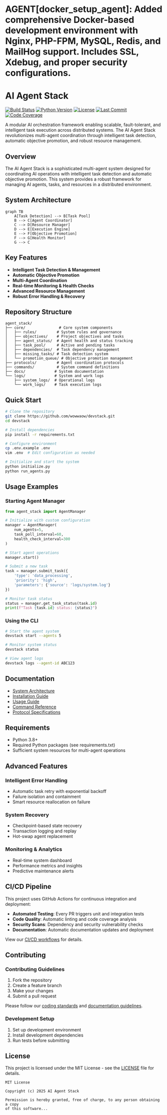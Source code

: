 # AGENT[docker_setup_agent]: Added comprehensive Docker-based development environment with Nginx, PHP-FPM, MySQL, Redis, and MailHog support. Includes SSL, Xdebug, and proper security configurations.
# AI Agent Stack

[![Build Status](https://github.com/wowwaow/devstack/actions/workflows/ci.yml/badge.svg)](https://github.com/wowwaow/devstack/actions)
[![Python Version](https://img.shields.io/badge/python-3.8%2B-blue)](https://www.python.org)
[![License](https://img.shields.io/badge/license-MIT-green)](LICENSE)
[![Last Commit](https://img.shields.io/github/last-commit/wowwaow/devstack)](https://github.com/wowwaow/devstack/commits)
[![Code Coverage](https://codecov.io/gh/wowwaow/devstack/branch/main/graph/badge.svg)](https://codecov.io/gh/wowwaow/devstack)

A modular AI orchestration framework enabling scalable, fault-tolerant, and intelligent task execution across distributed systems. The AI Agent Stack revolutionizes multi-agent coordination through intelligent task detection, automatic objective promotion, and robust resource management.

## Overview
The AI Agent Stack is a sophisticated multi-agent system designed for coordinating AI operations with intelligent task detection and automatic objective promotion. This system provides a robust framework for managing AI agents, tasks, and resources in a distributed environment.

## System Architecture
```mermaid
graph TB
    A[Task Detection] --> B[Task Pool]
    B --> C[Agent Coordinator]
    C --> D[Resource Manager]
    D --> E[Execution Engine]
    E --> F[Objective Promotion]
    F --> G[Health Monitor]
    G --> C
```

## Key Features
- **Intelligent Task Detection & Management**
- **Automatic Objective Promotion**
- **Multi-Agent Coordination**
- **Real-time Monitoring & Health Checks**
- **Advanced Resource Management**
- **Robust Error Handling & Recovery**

## Repository Structure
```
agent_stack/
├── core/               # Core system components
│   ├── rules/         # System rules and governance
│   ├── objectives/    # Project objectives and tasks
│   ├── agent_status/  # Agent health and status tracking
│   ├── task_pool/     # Active and pending tasks
│   ├── dependencies/  # Task dependency management
│   ├── missing_tasks/ # Task detection system
│   └── promotion_queue/ # Objective promotion management
├── protocols/         # Agent coordination protocols
├── commands/          # System command definitions
├── docs/             # System documentation
└── logs/             # System and work logs
    ├── system_logs/  # Operational logs
    └── work_logs/    # Task execution logs
```

## Quick Start
```bash
# Clone the repository
git clone https://github.com/wowwaow/devstack.git
cd devstack

# Install dependencies
pip install -r requirements.txt

# Configure environment
cp .env.example .env
vim .env  # Edit configuration as needed

# Initialize and start the system
python initialize.py
python run_agents.py
```

## Usage Examples

### Starting Agent Manager
```python
from agent_stack import AgentManager

# Initialize with custom configuration
manager = AgentManager(
    num_agents=5,
    task_poll_interval=60,
    health_check_interval=300
)

# Start agent operations
manager.start()

# Submit a new task
task = manager.submit_task({
    'type': 'data_processing',
    'priority': 'high',
    'parameters': {'source': 'logs/system.log'}
})

# Monitor task status
status = manager.get_task_status(task.id)
print(f"Task {task.id} status: {status}")
```

### Using the CLI
```bash
# Start the agent system
devstack start --agents 5

# Monitor system status
devstack status

# View agent logs
devstack logs --agent-id ABC123
```

## Documentation
- [System Architecture](agent_stack/docs/SYSTEM_ARCHITECTURE.md)
- [Installation Guide](agent_stack/docs/INSTALLATION.md)
- [Usage Guide](agent_stack/docs/USAGE.md)
- [Command Reference](agent_stack/docs/COMMANDS.md)
- [Protocol Specifications](agent_stack/docs/PROTOCOLS.md)

## Requirements
- Python 3.8+
- Required Python packages (see requirements.txt)
- Sufficient system resources for multi-agent operations

## Advanced Features

### Intelligent Error Handling
- Automatic task retry with exponential backoff
- Failure isolation and containment
- Smart resource reallocation on failure

### System Recovery
- Checkpoint-based state recovery
- Transaction logging and replay
- Hot-swap agent replacement

### Monitoring & Analytics
- Real-time system dashboard
- Performance metrics and insights
- Predictive maintenance alerts

## CI/CD Pipeline

This project uses GitHub Actions for continuous integration and deployment:

- **Automated Testing**: Every PR triggers unit and integration tests
- **Code Quality**: Automatic linting and code coverage analysis
- **Security Scans**: Dependency and security vulnerability checks
- **Documentation**: Automatic documentation updates and deployment

View our [CI/CD workflows](.github/workflows) for details.

## Contributing


### Contributing Guidelines

1. Fork the repository
2. Create a feature branch
3. Make your changes
4. Submit a pull request

Please follow our [coding standards](docs/coding_standards.md) and [documentation guidelines](docs/documentation_guidelines.md).

### Development Setup
1. Set up development environment
2. Install development dependencies
3. Run tests before submitting


## License

This project is licensed under the MIT License - see the [LICENSE](LICENSE) file for details.

```
MIT License

Copyright (c) 2025 AI Agent Stack

Permission is hereby granted, free of charge, to any person obtaining a copy
of this software...
```

